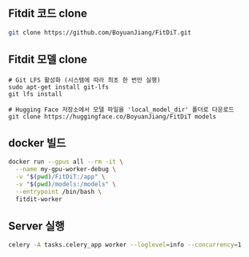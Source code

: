 ## Fitdit 코드 clone
``` bash
git clone https://github.com/BoyuanJiang/FitDiT.git
```

## Fitdit 모델 clone
```
# Git LFS 활성화 (시스템에 따라 최초 한 번만 실행)
sudo apt-get install git-lfs
git lfs install

# Hugging Face 저장소에서 모델 파일을 'local_model_dir' 폴더로 다운로드
git clone https://huggingface.co/BoyuanJiang/FitDiT models
```

## docker 빌드
``` bash
docker run --gpus all --rm -it \
  --name my-gpu-worker-debug \
  -v "$(pwd)/FitDiT:/app" \
  -v "$(pwd)/models:/models" \
  --entrypoint /bin/bash \
  fitdit-worker
  ```

  ## Server 실행
  ``` bash
  celery -A tasks.celery_app worker --loglevel=info --concurrency=1
  ```
